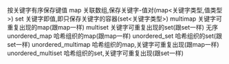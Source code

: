 按关键字有序保存键值
map                 关联数组,保存关键字-值对(map<关键字类型,值类型>) 
set                 关键字即值,即只保存关键字的容器(set<关键字类型>) 
multimap            关键字可重复出现的map(跟map一样)
multiset            关键字可重复出现的set(跟set一样)
无序
unordered_map       哈希组织的map(跟map一样)
unordered_set       哈希组织的set(跟set一样)
unordered_multimap  哈希组织的map,关键字可重复出现(跟map一样)
unordered_multiset  哈希组织的set,关键字可重复出现(跟set一样)
